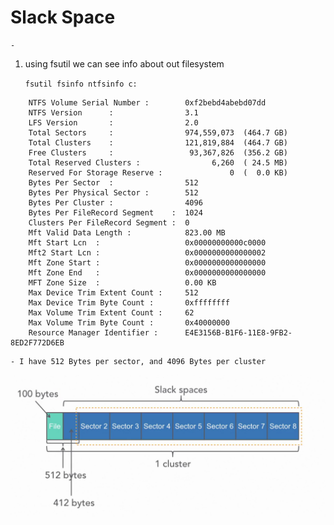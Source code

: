 # Slack Space

    -

1. using fsutil we can see info about out filesystem

    `fsutil fsinfo ntfsinfo c:`

```CMD
    NTFS Volume Serial Number :        0xf2bebd4abebd07dd
    NTFS Version      :                3.1
    LFS Version       :                2.0
    Total Sectors     :                974,559,073  (464.7 GB)
    Total Clusters    :                121,819,884  (464.7 GB)
    Free Clusters     :                 93,367,826  (356.2 GB)
    Total Reserved Clusters :                6,260  ( 24.5 MB)
    Reserved For Storage Reserve :               0  (  0.0 KB)
    Bytes Per Sector  :                512
    Bytes Per Physical Sector :        512
    Bytes Per Cluster :                4096
    Bytes Per FileRecord Segment    :  1024
    Clusters Per FileRecord Segment :  0
    Mft Valid Data Length :            823.00 MB
    Mft Start Lcn  :                   0x00000000000c0000
    Mft2 Start Lcn :                   0x0000000000000002
    Mft Zone Start :                   0x0000000000000000
    Mft Zone End   :                   0x0000000000000000
    MFT Zone Size  :                   0.00 KB
    Max Device Trim Extent Count :     512
    Max Device Trim Byte Count :       0xffffffff
    Max Volume Trim Extent Count :     62
    Max Volume Trim Byte Count :       0x40000000
    Resource Manager Identifier :      E4E3156B-B1F6-11E8-9FB2-8ED2F772D6EB
```

    - I have 512 Bytes per sector, and 4096 Bytes per cluster

![sector image](/_images/slackSpace.PNG)